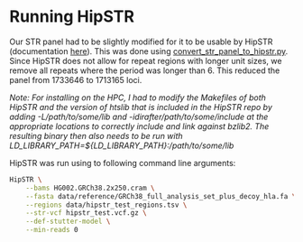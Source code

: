 # Running HipSTR

Our STR panel had to be slightly modified for it to be usable by HipSTR (documentation [here](https://github.com/HipSTR-Tool/HipSTR)). This was done using [convert_str_panel_to_hipstr.py](convert_str_panel_to_hipstr.py). Since HipSTR does not allow for repeat regions with longer unit sizes, we remove all repeats where the period was longer than 6. This reduced the panel from 1733646 to 1713165 loci.

*Note: For installing on the HPC, I had to modify the Makefiles of both HipSTR and the version of htslib that is included in the HipSTR repo by adding -L/path/to/some/lib and -idirafter/path/to/some/include at the appropriate locations to correctly include and link against bzlib2. The resulting binary then also needs to be run with LD_LIBRARY_PATH=${LD_LIBRARY_PATH}:/path/to/some/lib*

HipSTR was run using to following command line arguments:
```bash
HipSTR \
    --bams HG002.GRCh38.2x250.cram \
    --fasta data/reference/GRCh38_full_analysis_set_plus_decoy_hla.fa \
    --regions data/hipstr_test_regions.tsv \
    --str-vcf hipstr_test.vcf.gz \
    --def-stutter-model \
    --min-reads 0
```